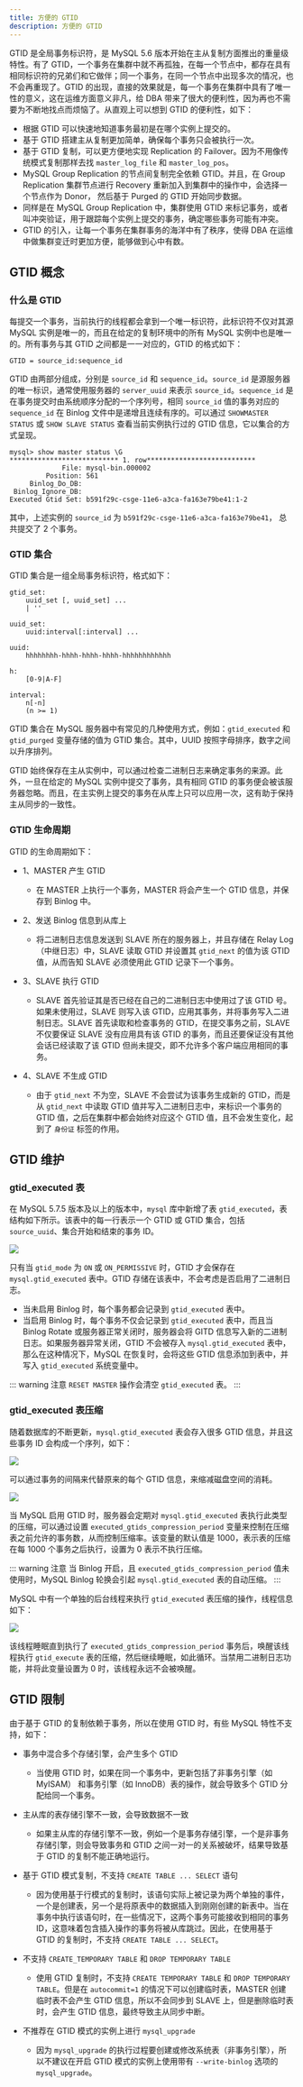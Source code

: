 ```yaml
---
title: 方便的 GTID
description: 方便的 GTID
---
```


GTID 是全局事务标识符，是 MySQL 5.6 版本开始在主从复制方面推出的重量级特性。有了 GTID，一个事务在集群中就不再孤独，在每一个节点中，都存在具有相同标识符的兄弟们和它做伴；同一个事务，在同一个节点中出现多次的情况，也不会再重现了。GTID 的出现，直接的效果就是，每一个事务在集群中具有了唯一性的意义，这在运维方面意义非凡，给 DBA 带来了很大的便利性，因为再也不需要为不断地找点而烦恼了。从直观上可以想到 GTID 的便利性，如下：

- 根据 GTID 可以快速地知道事务最初是在哪个实例上提交的。
- 基于 GTID 搭建主从复制更加简单，确保每个事务只会被执行一次。
- 基于 GTID 复制，可以更方便地实现 Replication 的 Failover。因为不用像传统模式复制那样去找 `master_log_file` 和 `master_log_pos`。
- MySQL Group Replication 的节点间复制完全依赖 GTID。并且，在 Group Replication 集群节点进行 Recovery 重新加入到集群中的操作中，会选择一个节点作为 Donor， 然后基于 Purged 的 GTID 开始同步数据。
- 同样是在 MySQL Group Replication 中，集群使用 GTID 来标记事务，或者叫冲突验证，用于跟踪每个实例上提交的事务，确定哪些事务可能有冲突。
- GTID 的引入，让每一个事务在集群事务的海洋中有了秩序，使得 DBA 在运维中做集群变迁时更加方便，能够做到心中有数。

## GTID 概念

### 什么是 GTID

每提交一个事务，当前执行的线程都会拿到一个唯一标识符，此标识符不仅对其源 MySQL 实例是唯一的，而且在给定的复制环境中的所有 MySQL 实例中也是唯一的。所有事务与其 GTID 之间都是一一对应的，GTID 的格式如下：

```
GTID = source_id:sequence_id
```

GTID 由两部分组成，分别是 `source_id` 和 `sequence_id`。`source_id` 是源服务器的唯一标识，通常使用服务器的 `server_uuid` 来表示 `source_id`。`sequence_id` 是在事务提交时由系统顺序分配的一个序列号，相同 `source_id` 值的事务对应的 `sequence_id` 在 Binlog 文件中是递增且连续有序的。可以通过 `SHOWMASTER STATUS` 或 `SHOW SLAVE STATUS` 查看当前实例执行过的 GTID 信息，它以集合的方式呈现。

```
mysql> show master status \G
*************************** 1. row***************************
             File: mysql-bin.000002
         Position: 561
     Binlog_Do_DB:
 Binlog_Ignore_DB:
Executed Gtid Set: b591f29c-csge-11e6-a3ca-fa163e79be41:1-2
```

其中，上述实例的 `source_id` 为 `b591f29c-csge-11e6-a3ca-fa163e79be41`， 总共提交了 2 个事务。

### GTID 集合

GTID 集合是一组全局事务标识符，格式如下：

```
gtid_set:
    uuid_set [, uuid_set] ...
    | ''

uuid_set:
    uuid:interval[:interval] ...

uuid:
    hhhhhhhh-hhhh-hhhh-hhhh-hhhhhhhhhhhh

h:
    [0-9|A-F]

interval:
    n[-n]
    (n >= 1)
```

GTID 集合在 MySQL 服务器中有常见的几种使用方式，例如：`gtid_executed` 和 `gtid_purged` 变量存储的值为 GTID 集合。其中，UUID 按照字母排序，数字之间以升序排列。

GTID 始终保存在主从实例中，可以通过检查二进制日志来确定事务的来源。此外，一旦在给定的 MySQL 实例中提交了事务，具有相同 GTID 的事务便会被该服务器忽略。而且，在主实例上提交的事务在从库上只可以应用一次，这有助于保持主从同步的一致性。

### GTID 生命周期

GTID 的生命周期如下：

- 1、MASTER 产生 GTID
    - 在 MASTER 上执行一个事务，MASTER 将会产生一个 GTID 信息，并保存到 Binlog 中。

- 2、发送 Binlog 信息到从库上
    - 将二进制日志信息发送到 SLAVE 所在的服务器上，并且存储在 Relay Log（中继日志）中，SLAVE 读取 GTID 并设置其 `gtid_next` 的值为该 GTID 值，从而告知 SLAVE 必须使用此 GTID 记录下一个事务。

- 3、SLAVE 执行 GTID
    - SLAVE 首先验证其是否已经在自己的二进制日志中使用过了该 GTID 号。如果未使用过，SLAVE 则写入该 GTID，应用其事务，并将事务写入二进制日志。SLAVE 首先读取和检查事务的 GTID，在提交事务之前，SLAVE 不仅要保证 SLAVE 没有应用具有该 GTID 的事务，而且还要保证没有其他会话已经读取了该 GTID 但尚未提交，即不允许多个客户端应用相同的事务。

- 4、SLAVE 不生成 GTID
    - 由于 `gtid_next` 不为空，SLAVE 不会尝试为该事务生成新的 GTID，而是从 `gtid_next` 中读取 GTID 值并写入二进制日志中，来标识一个事务的 GTID 值，之后在集群中都会始终对应这个 GTID 值，且不会发生变化，起到了 `身份证` 标签的作用。

## GTID 维护

### gtid_executed 表

在 MySQL 5.7.5 版本及以上的版本中，`mysql` 库中新增了表 `gtid_executed`，表结构如下所示。该表中的每一行表示一个 GTID 或 GTID 集合，包括 `source_uuid`、集合开始和结束的事务 ID。

![](../../../assets/2023/11/mysqlywnc_1.png)

只有当 `gtid_mode` 为 `ON` 或 `ON_PERMISSIVE` 时，GTID 才会保存在 `mysql.gtid_executed` 表中。GTID 存储在该表中，不会考虑是否启用了二进制日志。

- 当未启用 Binlog 时，每个事务都会记录到 `gtid_executed` 表中。
- 当启用 Binlog 时，每个事务不仅会记录到 `gtid_executed` 表中，而且当 Binlog Rotate 或服务器正常关闭时，服务器会将 GITD 信息写入新的二进制日志。如果服务器异常关闭，GTID 不会被存入 `mysql.gtid_executed` 表中，那么在这种情况下，MySQL 在恢复时，会将这些 GTID 信息添加到表中，并写入 `gtid_executed` 系统变量中。

::: warning 注意
`RESET MASTER` 操作会清空 `gtid_executed` 表。
:::

### gtid_executed 表压缩

随着数据库的不断更新，`mysql.gtid_executed` 表会存入很多 GTID 信息，并且这些事务 ID 会构成一个序列，如下：

![](../../../assets/2023/11/mysqlywnc_2.png)

可以通过事务的间隔来代替原来的每个 GTID 信息，来缩减磁盘空间的消耗。

![](../../../assets/2023/11/mysqlywnc_3.png)

当 MySQL 启用 GTID 时，服务器会定期对 `mysql.gtid_executed` 表执行此类型的压缩，可以通过设置 `executed_gtids_compression_period` 变量来控制在压缩表之前允许的事务数，从而控制压缩率。该变量的默认值是 1000，表示表的压缩在每 1000 个事务之后执行，设置为 0 表示不执行压缩。

::: warning 注意
当 Binlog 开启，且 `executed_gtids_compression_period` 值未使用时，MySQL Binlog 轮换会引起 `mysql.gtid_executed` 表的自动压缩。
:::

MySQL 中有一个单独的后台线程来执行 `gtid_executed` 表压缩的操作，线程信息如下：

![](../../../assets/2023/11/mysqlywnc_3.png)

该线程睡眠直到执行了 `executed_gtids_compression_period` 事务后，唤醒该线程执行 `gtid_execute` 表的压缩，然后继续睡眠，如此循环。当禁用二进制日志功能，并将此变量设置为 0 时，该线程永远不会被唤醒。

## GTID 限制

由于基于 GTID 的复制依赖于事务，所以在使用 GTID 时，有些 MySQL 特性不支持，如下：

- 事务中混合多个存储引擎，会产生多个 GTID
    - 当使用 GTID 时，如果在同一个事务中，更新包括了非事务引擎（如 MyISAM） 和事务引擎（如 InnoDB）表的操作，就会导致多个 GTID 分配给同一个事务。

- 主从库的表存储引擎不一致，会导致数据不一致
    - 如果主从库的存储引擎不一致，例如一个是事务存储引擎，一个是非事务存储引擎，则会导致事务和 GTID 之间一对一的关系被破坏，结果导致基于 GTID 的复制不能正确地运行。

- 基于 GTID 模式复制，不支持 `CREATE TABLE ... SELECT` 语句
    - 因为使用基于行模式的复制时，该语句实际上被记录为两个单独的事件，一个是创建表，另一个是将原表中的数据插入到刚刚创建的新表中。当在事务中执行该语句时，在一些情况下，这两个事务可能接收到相同的事务 ID，这意味着包含插入操作的事务将被从库跳过。因此，在使用基于 GTID 的复制时，不支持 `CREATE TABLE ... SELECT`。

- 不支持 `CREATE_TEMPORARY TABLE` 和 `DROP TEMPORARY TABLE`
    - 使用 GTID 复制时，不支持 `CREATE TEMPORARY TABLE` 和 `DROP TEMPORARY TABLE`。但是在 `autocommit=1` 的情况下可以创建临时表，MASTER 创建临时表不会产生 GTID 信息，所以不会同步到 SLAVE 上，但是删除临时表时，会产生 GTID 信息，最终导致主从同步中断。

- 不推荐在 GTID 模式的实例上进行 `mysql_upgrade`
    - 因为 `mysql_upgrade` 的执行过程要创建或修改系统表（非事务引擎），所以不建议在开启 GTID 模式的实例上使用带有 `--write-binlog` 选项的 `mysql_upgrade`。
